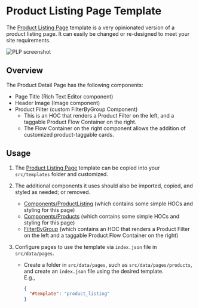 # Product Listing Page Template

The [Product Listing
Page](https://github.com/johnsonandjohnson/Bodiless-JS/blob/main/sites/test-site/src/templates/product_listing.jsx)
template is a very opinionated version of a product listing page. It can easily be changed or
re-designed to meet your site requirements.

![PLP screenshot](../assets/plp.jpg "PLP screenshot")

## Overview

The Product Detail Page has the following components:

* Page Title (Rich Text Editor component)
* Header Image (Image component)
* Product Filter (custom FilterByGroup Component)
  * This is an HOC that renders a Product Filter on the left, and a taggable Product Flow Container
    on the right.
  * The Flow Container on the right component allows the addition of customized product-taggable
    cards.

## Usage

01. The [Product Listing
    Page](https://github.com/johnsonandjohnson/Bodiless-JS/blob/main/sites/test-site/src/templates/product_listing.jsx)
    template can be copied into your `src/templates` folder and customized.

01. The additional components it uses should also be imported, copied, and styled as needed; or
    removed.
    * [Components/ProductListing](https://github.com/johnsonandjohnson/Bodiless-JS/tree/main/sites/test-site/src/components/ProductListing)
      (which contains some simple HOCs and styling for this page)
    * [Components/Products](https://github.com/johnsonandjohnson/Bodiless-JS/blob/main/sites/test-site/src/components/Product/index.tsx)
      (which contains some simple HOCs and styling for this page)
    * [FilterByGroup](https://github.com/johnsonandjohnson/Bodiless-JS/tree/main/sites/test-site/src/components/FilterByGroup)
      (which contains an HOC that renders a Product Filter on the left and a taggable Product Flow
      Container on the right)

01. Configure pages to use the template via `index.json` file in `src/data/pages`.
    * Create a folder in `src/data/pages`, such as `src/data/pages/products`, and create an
      `index.json` file using the desired template.  
      E.g.,

      ```json
      {
        "#template": "product_listing"
      }
      ```
